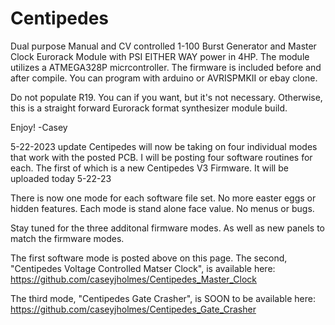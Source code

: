 # Centipedes
Dual purpose Manual and CV controlled 1-100 Burst Generator and Master Clock Eurorack Module with PSI EITHER WAY power in 4HP.
The module utilizes a ATMEGA328P micrcontroller. The firmware is included before and after compile. You can program with arduino or AVRISPMKII or ebay clone.

Do not populate R19. You can if you want, but it's not necessary. 
Otherwise, this is a straight forward Eurorack format synthesizer module build. 

Enjoy! 
-Casey

5-22-2023 update
Centipedes will now be taking on four individual modes that work with the posted PCB. I will be posting four software routines for each. 
The first of which is a new Centipedes V3 Firmware. It will be uploaded today 5-22-23

There is now one mode for each software file set. No more easter eggs or hidden features. Each mode is stand alone face value. No menus or bugs.

Stay tuned for the three additonal firmware modes. As well as new panels to match the firmware modes.

The first software mode is posted above on this page. 
The second, "Centipedes Voltage Controlled Matser Clock", is available here:
https://github.com/caseyjholmes/Centipedes_Master_Clock

The third mode, "Centipedes Gate Crasher", is SOON to be available here:
https://github.com/caseyjholmes/Centipedes_Gate_Crasher

